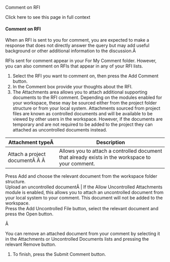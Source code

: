 Comment on RFI

Click here to see this page in full context

####  Comment on RFI

When an RFI is sent to you for comment, you are expected to make a response
that does not directly answer the query but may add useful background or other
additional information to the discussion.Â

RFIs sent for comment appear in your For My Comment folder. However, you can
also comment on RFIs that appear in any of your RFI lists.

  1. Select the RFI you want to comment on, then press the Add Comment button. 
  2. In the Comment box provide your thoughts about the RFI. 
  3. The Attachments area allows you to attach additional supporting documents to the RFI comment. Depending on the modules enabled for your workspace, these may be sourced either from the project folder structure or from your local system. Attachments sourced from project files are known as controlled documents and will be available to be viewed by other users in the workspace. However, if the documents are temporary and are not required to be added to the project they can attached as uncontrolled documents instead. 

Attachment typeÂ  |  Description   
---|---  
Attach a project documentÂ Â Â  |  Allows you to attach a controlled document that already exists in the workspace to your comment.   
Press Add and choose the relevant document from the workspace folder
structure.  
Upload an uncontrolled documentÂ  |  If the Allow Uncontrolled Attachments module is enabled, this allows you to attach an uncontrolled document from your local system to your comment. This document will not be added to the workspace.   
Press the Add Uncontrolled File button, select the relevant document and press
the Open button.  
  
Â

You can remove an attached document from your comment by selecting it in the
Attachments or Uncontrolled Documents lists and pressing the relevant Remove
button.

  1. To finish, press the Submit Comment button. 

